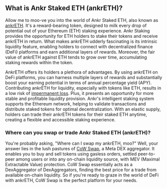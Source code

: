 <h2>What is Ankr Staked ETH (ankrETH)?</h2>

<p>Allow me to moo-ve you into the world of Ankr Staked ETH, also known as <a href="https://www.ankr.com/" rel="nofollow noreferrer noopener" target="_blank">ankrETH</a>. It's a reward-bearing token, designed to milk every drop of potential out of your Ethereum (ETH) staking experience. Ankr Staking provides the opportunity for ETH holders to stake their tokens and receive ankrETH in return. What makes ankrETH udderly fascinating is its intrinsic liquidity feature, enabling holders to connect with decentralized finance (DeFi) platforms and earn additional layers of rewards. Moreover, the fair value of ankrETH against ETH tends to grow over time, accumulating staking rewards within the token.</p>

<p>AnkrETH offers its holders a plethora of advantages. By using ankrETH on DeFi platforms, you can harness multiple layers of rewards and substantially boost your earning potential in terms of annual percentage yield (APY). Contributing ankrETH for liquidity, especially with tokens like ETH, results in a low risk of <a href="https://iq.wiki/wiki/impermanent-loss" rel="nofollow noreferrer noopener" target="_blank">impermanent loss</a>. Plus, it presents an opportunity for more stable and profitable liquidity provision. Ankr's intelligent staking system supports the Ethereum network, helping to validate transactions and distribute staked tokens for optimal decentralization. With an elastic supply, holders can trade their ankrETH tokens for their staked ETH anytime, creating a flexible and accessible staking experience.</p>

<h3>Where can you swap or trade Ankr Staked ETH (ankrETH)?</h3>

<p>You're probably asking, "Where can I swap my ankrETH, moo?" Well, your answer lies in the lush pastures of <a href="https://swap.cow.fi/" rel="noopener" target="_blank">CoW Swap</a>, a Meta DEX aggregator. It enables you to buy and sell tokens using gasless orders, settled peer-to-peer among users or into any on-chain liquidity source, with MEV (Maximal Extractable Value) protection. CoW Swap essentially acts as a DexAggregator of DexAggregators, finding the best price for a trade from available on-chain liquidity. So if you're ready to graze in the world of DeFi with ankrETH, CoW Swap is the perfect platform for your needs.</p>
